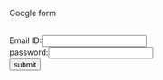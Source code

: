 <html>
<head>

Google form
</head>
<body>
<form><br>
Email ID:<input type= "text" name= "Email ID" value=""><br>
password:<input type= "password" name="password" value=""><br>
<input type="submit" value="submit"><br>
</form>
</body>
</html>
